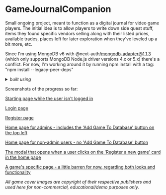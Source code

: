 # GameJournalCompanion
Small ongoing project, meant to function as a digital journal for video game players. The initial idea is to allow players to write down side quest stuff, items they found specific vendors selling along with their listed prices, available trades, places left for later exploration when they've leveled up a bit more, etc.

Since I'm using MongoDB v6 with @next-auth/mongodb-adapter@1.1.3 (which only supports MongoDB Node.js driver versions 4.x or 5.x) there's a conflict. For now, I'm working around it by running npm install with a tag: "npm install --legacy-peer-deps"

<details>
  <summary><em>built using</em></summary>
  <ul>
    <li>Next.js as the overarching React framework</li>
    <li>JavaScript / TypeScript for the backend logic </li>
    <li>React as the frontend framework</li>
    <li>Tailwind for styling</li>
    <li>ESLint to enforce certain approaches and styles both for performance and consistency, as well as help catch bugs early</li>
    <li>AppRouter to handle routing and page navigation. It also makes it easier to mix server and client components</li>
    <li>Turbopack as the bundler that is build by Vercel, the creators of NextJS to eventually replace the currently most widely used bundler, Webpack</li>
    <li>Mongoose for handling the connection to MongoDB</li>
  </ul>
</details>

Screenshots of the progress so far:

[Starting page while the user isn't logged in](https://res.cloudinary.com/dztftxick/image/upload/v1752070293/GJC_Starting_Page_fbkpaj.png)

[Login page](https://res.cloudinary.com/dztftxick/image/upload/v1752070166/GJC_Login_Page_ibmdtb.png)

[Register page](https://res.cloudinary.com/dztftxick/image/upload/v1752070162/GJC_Register_Page_ipcypz.png)

[Home page for admins - includes the 'Add Game To Database' button on the top left](https://res.cloudinary.com/dztftxick/image/upload/v1752070162/GJC_Admin_Home_Page_aomhhf.png)

[Home page for non-admin users - no 'Add Game To Database' button](https://res.cloudinary.com/dztftxick/image/upload/v1752070167/GJC_Non-Admin_Home_Page_yo0zhz.png)

[The modal that opens when a user clicks on the 'Register a new game' card in the home page](https://res.cloudinary.com/dztftxick/image/upload/v1752070156/GJC_Add_Game_Modal_mdptc9.png)

[A game's specific page - a little barren for now, regarding both looks and functionality](https://res.cloudinary.com/dztftxick/image/upload/v1752070167/GJC_Game_Page_srda4e.png)

<em>All game cover images are copyright of their respective publishers and used here for non-commercial, educational/demo purposes only.</em>
